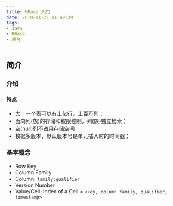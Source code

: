 ```yaml
---
title: HBase 入门
date: 2019-11-21 11:49:39
tags:
- Java
- HBase
- 后台
---
```


## 简介

### 介绍

#### 特点

* 大：一个表可以有上亿行，上百万列；
* 面向列(族)的存储和权限控制，列(族)独立检索；
* 空(null)列不占用存储空间
* 数据多版本，默认版本号是单元插入时的时间戳；

### 基本概念

* Row Key
* Column Family
* Column: ``family:qualifier``
* Version Number
* Value/Cell: Index of a Cell = ``<key, column family, qualifier, timestamp>``

